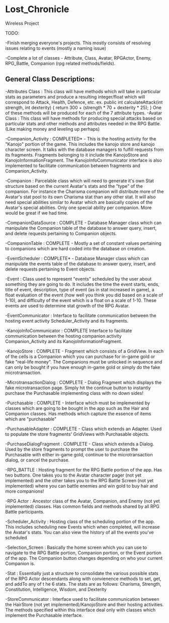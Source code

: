 Lost_Chronicle
==============

Wireless Project

TODO:

-Finish merging everyone's projects. This mostly consists of resolving issues relating to events (mostly a naming issue)

-Complete a lot of classes - Attribute, Class, Avatar, RPGActor, Enemy, RPG_Battle, Companion (rpg related methods/fields).



General Class Descriptions:
------------------------------------------------------------------------------------------------------------------
-Attributes Class : This class will have methods which will take in particular stats as parameters and produce a resulting
integer/float which will correspond to Attack, Health, Defence, etc. 
  ex. public int calculateAttack(int strength, int dexterity) {
            return 300 + (strength * 70 + dexterity * 25);
        }
    One of these methods will be produced for each of the 7 attribute types.
-Avatar Class : This class will have methods for producing special attacks based on particular stats and other methods
    and attributes needed in the RPG Battle. (Like making money and leveling up perhaps)
    
-Companion_Activity : COMPLETED* - This is the hosting activity for the "Kanojo" portion of the game. This includes the
    kanojo store and kanojo character screen. It talks with the database managers to fulfill requests from its fragments.
    Fragments belonging to it include the KanojoStore and KanojoInformationFragment. The KanojoInfoCommunicator
    interface is also implemented to facilitate communication between fragments and Companion_Activity.
    
-Companion : Parcelable class which will need to generate it's own Stat structure based on the current Avatar's stats
    and the "type" of the companion. For instance the Charisma companion will distribute more of the Avatar's stat pool
    to its own Charisma stat than any other stat. It will also need special abilities similar to Avatar which are basically
    copies of the Avatar's special abilities. Only one special ability per companion. More would be great if we had time.
    
-CompanionDataSource : COMPLETE - Database Manager class which can manipulate the Companion table of the database to 
    answer query, insert, and delete requests pertaining to Companion objects.

-CompanionTable : COMPLETE - Mostly a set of constant values pertaining to companions which are hard coded into the 
    database on creation. 

-EventScheduler : COMPLETE* - Database Manager class which can manipulate the events table of the database to answer
    query, insert, and delete requests pertaining to Event objects.
    
-Event :    Class used to represent "events" scheduled by the user about something they are going to do. It includes
    the time the event starts, ends, title of event, description, type of event (as in stat increased in game), 
    a float evaluation of the event (how well you think you did based on a scale of 1-10), and difficulty of the event
    which is a float on a scale of 1-10. These events are used to determine stat growth of the RPG Avatar.
    
-EventCommunicator : Interface to facilitate communication between the hosting event activity Scheduler_Activity and its
    fragments.

-KanojoInfoCommunicator : COMPLETE Interface to facilitate communication between the hosting companion activity Companion_Activity
    and its KanojoInformationFragment.

-KanojoStore : COMPLETE - Fragment which consists of a GridView. In each of the cells is a Companion which you can 
    purchase for in-game gold or fake "real-life money". The Companions must be unlocked in sequence and can only be
    bought if you have enough in-game gold or simply do the fake microtransaction.

-MicrotransactionDialog : COMPLETE - Dialog Fragment which displays the fake microtransaction page. Simply hit the
    continue button to instantly purchase the Purchasable implementing class with no down sides!

-Purchasable : COMPLETE - Interface which must be implemented by classes which are going to be bought in the app such
    as the Hair and Companion classes. Has methods which capture the essence of items which are "purchasable"

-PurchasableAdapter : COMPLETE - Class which extends an Adapter. Used to populate the store fragments' GridViews with
    Purchasable objects.
    
-PurchaseDialogFragment : COMPLETE - Class which extends a Dialog. Used by the store fragments to prompt the user
    to purchase the Purchasable with either in-game gold, continue to the microtransaction dialog, or cancel the purchase.
    
-RPG_BATTLE : Hosting fragment for the RPG Battle portion of the app. Has two buttons. One takes you to the Avatar 
    character pager (not yet implemented) and the other takes you to the RPG Battle Screen (not yet implemented) where
    you can battle enemies and win gold to buy hair and more companions!

-RPG Actor  : Ancestor class of the Avatar, Companion, and Enemy (not yet implemented) classes. Has common fields
    and methods shared by all RPG Battle participants.
    
-Scheduler_Activity : Hosting class of the scheduling portion of the app. This includes scheduling new Events which
    when completed, will increase the Avatar's stats. You can also view the history of all the events you've scheduled

-Selection_Screen : Basically the home screen which you can use to navigate to the RPG Battle portion, Companion portion,
    or the Event portion of the app. The Companion button changes depending on who your current Companion is.

-Stat : Essentially just a structure to consolidate the various possible stats of the RPG Actor descendants along 
    with convienence methods to set, get, and addTo any of t he 6 stats. The stats are as follows: Charisma,
    Strength, Constitution, Intelligence, Wisdom, and Dexterity

-StoreCommunicator : Interface used to facilitate communication between the HairStore (not yet implemented)/KanojoStore
    and their hosting activities. The methods specified within this interface deal only with classes which implement
    the Purchasable interface.
